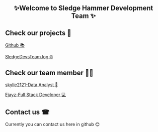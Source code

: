 ## <center>✨Welcome to Sledge Hammer Development Team ✨</center>
## Check our projects 🎯

[Github 📚](https://github.com/orgs/Sledge-Development/repositories)

[SledgeDevsTeam.log 🌐](SledgeDevsTeam.lol)

## Check our team member 👨‍💻

[skylie2121-Data Analyst 🔬](https://github.com/orgs/Sledge-Development/people/skylie2121)

[Ejayz-Full Stack Developer 💻](https://github.com/orgs/Sledge-Development/people/Ejayz)

## Contact us ☎
Currently you can contact us here in github 😊
